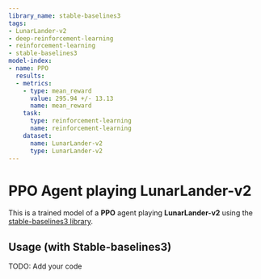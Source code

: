 ```yaml
---
library_name: stable-baselines3
tags:
- LunarLander-v2
- deep-reinforcement-learning
- reinforcement-learning
- stable-baselines3
model-index:
- name: PPO
  results:
  - metrics:
    - type: mean_reward
      value: 295.94 +/- 13.13
      name: mean_reward
    task:
      type: reinforcement-learning
      name: reinforcement-learning
    dataset:
      name: LunarLander-v2
      type: LunarLander-v2
---
```


  # **PPO** Agent playing **LunarLander-v2**
  This is a trained model of a **PPO** agent playing **LunarLander-v2** using the [stable-baselines3 library](https://github.com/DLR-RM/stable-baselines3).
  
  ## Usage (with Stable-baselines3)
  TODO: Add your code
  